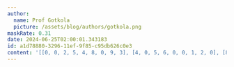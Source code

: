 ```yaml
---
author:
  name: Prof Gotkola
  picture: /assets/blog/authors/gotkola.png
maskRate: 0.31
date: 2024-06-25T02:00:01.343183
id: a1d78880-3296-11ef-9f85-c95db626c0e3
content: '[[0, 0, 2, 5, 4, 8, 0, 9, 3], [4, 0, 5, 6, 0, 0, 1, 2, 0], [8, 7, 3, 1, 0, 2, 4, 5, 6], [3, 0, 7, 0, 6, 5, 0, 1, 4], [2, 0, 0, 8, 3, 1, 5, 6, 0], [6, 0, 0, 7, 2, 4, 8, 3, 9], [9, 1, 0, 4, 5, 0, 3, 8, 0], [5, 3, 4, 2, 8, 0, 6, 7, 0], [7, 0, 0, 0, 1, 6, 0, 4, 5]]'
---
```

